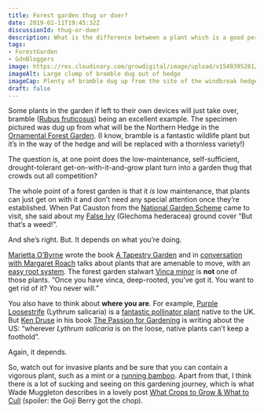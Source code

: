 ```yaml
---
title: Forest garden thug or doer?
date: 2019-02-11T19:45:32Z
discussionId: thug-or-doer
description: What is the difference between a plant which is a good performer and one which is an aggressive thug?
tags: 
- ForestGarden
- GdnBloggers
image: https://res.cloudinary.com/growdigital/image/upload/v1549395281/bramblehedge-528AD594.jpg
imageAlt: Large clump of bramble dug out of hedge
imageCap: Plenty of bramble dug up from the site of the windbreak hedge
draft: false
---
```


Some plants in the garden if left to their own devices will just take over, bramble ([Rubus fruticosus](https://pfaf.org/user/plant.aspx?latinname=Rubus+fruticosus)) being an excellent example. The specimen pictured was dug up from what will be the Northern Hedge in the [Ornamental Forest Garden](https://www.forestgarden.wales/blog/introducing-ornamental-maintenance-free-forest-garden/). (I know, bramble is a fantastic wildlife plant but it’s in the way of the hedge and will be replaced with a thornless variety!)

The question is, at one point does the low-maintenance, self-sufficient, drought-tolerant get-on-with-it-and-grow plant turn into a garden thug that crowds out all competition?

The whole point of a forest garden is that it _is_ low maintenance, that plants can just get on with it and don’t need any special attention once they’re established. When Pat Causton from the [National Garden Scheme](https://www.ngs.org.uk) came to visit, she said about my [False Ivy](https://pfaf.org/user/Plant.aspx?LatinName=Glechoma+hederacea) (Glechoma hederacea) ground cover “But that’s a weed!”. 

And she’s right. But. It depends on what you’re doing.

[Marietta O’Byrne](https://northwestgardennursery.com) wrote the book [A Tapestry Garden](https://www.goodreads.com/book/show/35489114-a-tapestry-garden) and in [conversation with Margaret Roach](https://awaytogarden.com/underplanting-making-a-tapestry-garden-with-marietta-obyrne/) talks about plants that are amenable to move, with an [easy root system](https://www.rhs.org.uk/Plants/90876/i-Lamium-maculatum-i-White-Nancy/Details). The forest garden stalwart [Vinca minor](https://pfaf.org/user/plant.aspx?latinname=Vinca+minor) is **not** one of those plants. “Once you have vinca, deep-rooted, you’ve got it. You want to get rid of it? You never will.”

You also have to think about **where you are**. For example, [Purple Loosestrife](https://pfaf.org/user/Plant.aspx?LatinName=Lythrum+salicaria) (Lythrum salicaria) is a [fantastic pollinator plant](https://www.forestgarden.wales/blog/top-10-bee-friendly-plants/) native to the UK. But [Ken Druse](https://kendruse.com) in his book [The Passion for Gardening](https://www.goodreads.com/book/show/940298.Ken_Druse) is writing about the US: “wherever _Lythrum salicaria_ is on the loose, native plants can’t keep a foothold”.

Again, it depends.

So, watch out for invasive plants and be sure that you can contain a vigorous plant, such as a mint or a [running bamboo](https://www.gardenersworld.com/how-to/grow-plants/types-of-bamboo-to-grow/). Apart from that, I think there is a lot of sucking and seeing on this gardening journey, which is what Wade Muggleton describes in a lovely post [What Crops to Grow & What to Cull](https://www.permaculture.co.uk/articles/what-crops-grow-what-cull) (spoiler: the Goji Berry got the chop).
